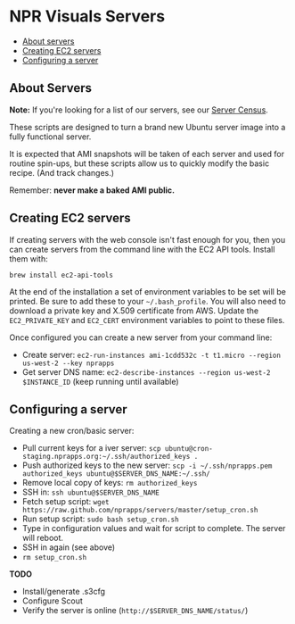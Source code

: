 NPR Visuals Servers
===================

* [About servers](#about-servers)
* [Creating EC2 servers](#creating-ec2-servers)
* [Configuring a server](#configuring-a-server)

About Servers
--------------

**Note:** If you're looking for a list of our servers, see our [Server Census](https://docs.google.com/spreadsheet/ccc?key=0AjWpFWKpoFHqdFl2cGxaVklCR1dPUnBGZkFTTVZQZUE&usp=drive_web#gid=0).

These scripts are designed to turn a brand new Ubuntu server image into a fully functional server.

It is expected that AMI snapshots will be taken of each server and used for routine spin-ups, but these scripts allow us to quickly modify the basic recipe. (And track changes.)

Remember: **never make a baked AMI public.**

Creating EC2 servers
--------------------

If creating servers with the web console isn't fast enough for you, then you can create servers from the command line with the EC2 API tools. Install them with:

``brew install ec2-api-tools``

At the end of the installation a set of environment variables to be set will be printed. Be sure to add these to your ``~/.bash_profile``. You will also need to download a private key and X.509 certificate from AWS. Update the ``EC2_PRIVATE_KEY`` and ``EC2_CERT`` environment variables to point to these files.

Once configured you can create a new server from your command line:

* Create server: ``ec2-run-instances ami-1cdd532c -t t1.micro --region us-west-2 --key nprapps``
* Get server DNS name: ``ec2-describe-instances --region us-west-2 $INSTANCE_ID`` (keep running until available)

Configuring a server
--------------------

Creating a new cron/basic server:

* Pull current keys for a iver server: ``scp ubuntu@cron-staging.nprapps.org:~/.ssh/authorized_keys .``
* Push authorized keys to the new server: ``scp -i ~/.ssh/nprapps.pem authorized_keys ubuntu@$SERVER_DNS_NAME:~/.ssh/``
* Remove local copy of keys: ``rm authorized_keys``
* SSH in: ``ssh ubuntu@$SERVER_DNS_NAME``
* Fetch setup script: ``wget https://raw.github.com/nprapps/servers/master/setup_cron.sh``
* Run setup script: ``sudo bash setup_cron.sh``
* Type in configuration values and wait for script to complete. The server will reboot.
* SSH in again (see above)
* ``rm setup_cron.sh``

**TODO**

* Install/generate .s3cfg
* Configure Scout
* Verify the server is online (``http://$SERVER_DNS_NAME/status/``)
